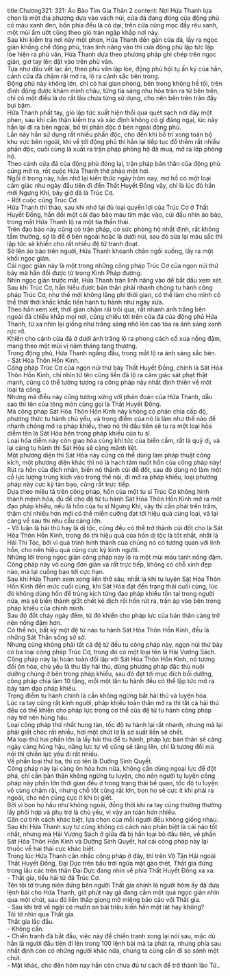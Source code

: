 title:Chương321: 321: Áo Bào Tím Gia Thân 2
content:
Nơi Hứa Thanh lựa chọn là một địa phương dựa vào vách núi, cửa đá đang đóng của động phủ có màu xanh đen, bốn phía đều là cỏ dại, trên cửa cũng mọc đầy rêu xanh, một mùi ẩm ướt cũng theo gió tràn ngập khắp nơi này.<br>Sau khi kiểm tra nơi này một phen, Hứa Thanh đến gần cửa đá, lấy ra ngọc giản khống chế động phủ, tràn linh năng vào thì cửa động phủ lập tức lập lòe hiện ra phù văn, Hứa Thanh dựa theo phương pháp ghi chép trên ngọc giản, giơ tay lên đặt vào trên phù văn.<br>Tựa như dấu vết lạc ấn, theo phù văn lập lòe, động phủ hội tụ ấn ký của hắn, cánh cửa đá chậm rãi mở ra, lộ ra cảnh sắc bên trong.<br>Động phủ này không lớn, chỉ có hai gian phòng, bên trong không hề tối, trên đỉnh động được khảm minh châu, từng tia sáng nhu hòa tràn ra từ bên trên, chỉ có một điều là do rất lâu chưa từng sử dụng, cho nên bên trên tràn đầy bụi bặm.<br>Hứa Thanh phất tay, gió lập tức xuất hiện thổi qua quét sạch nơi đây một phen, sau khi cẩn thận kiểm tra và xác định không có gì đáng ngại, lúc này hắn lại đi ra bên ngoài, bố trí phấn độc ở bên ngoài động phủ.<br>Lần này hắn sử dụng rất nhiều phấn độc, cho đến khi bố trí xong toàn bộ khu vực bên ngoài, khi về tới động phủ thì hắn lại tiếp tục đổ thêm rất nhiều phấn độc, cuối cùng là xuất ra trận pháp phòng hộ đã mua, mở ra lớp phòng hộ.<br>Theo cánh cửa đá của động phủ đóng lại, trận pháp bản thân của động phủ cũng mở ra, rốt cuộc Hứa Thanh thở phào một hơi.<br>Ngồi ở trong này, hắn nhớ lại kiến thức ngày hôm nay, mơ hồ có một loại cảm giác như ngày đầu tiên đi đến Thất Huyết Đồng vậy, chỉ là lúc đó hắn mới Ngưng Khí, bây giờ đã là Trúc Cơ.<br>- Rốt cuộc cũng Trúc Cơ.<br>Hứa Thanh thì thào, sau khi nhớ lại đủ loại quyền lợi của Trúc Cơ ở Thất Huyết Đồng, hắn đổi một cái đạo bào màu tím mặc vào, cúi đầu nhìn áo bào, trong mắt Hứa Thanh lộ ra một tia thần thái.<br>Trên đạo bào này cũng có trận pháp, có sức phòng hộ nhất định, rất không tầm thường, sợ là để ở bên ngoài hoặc là dưới núi, sau đó sửa lại màu sắc thì lập tức sẽ khiến cho rất nhiều đệ tử tranh đoạt.<br>Sờ lên áo bào trên người, Hứa Thanh khoanh chân ngồi xuống, lấy ra một khối ngọc giản.<br>Cái ngọc giản này là một trong những công pháp Trúc Cơ của ngọn núi thứ bảy mà hắn đổi được từ trong Kinh Pháp đường.<br>Nhìn ngọc giản trước mắt, Hứa Thanh tràn linh năng vào để bắt đầu xem xét.<br>Sau khi Trúc Cơ, hắn hiểu được bản thân phải nhanh chóng tu hành công pháp Trúc Cơ, như thế mới không lãng phí thời gian, có thể làm cho mình có thể thời thời khắc khắc tiến hành tu hành như ngày xưa.<br>Theo hắn xem xét, thời gian chậm rãi trôi qua, rất nhanh ánh trăng bên ngoài đã chiếu khắp mọi nơi, cũng chiếu tới trên cửa đá của động phủ Hứa Thanh, từ xa nhìn lại giống như trăng sáng nhô lên cao tỏa ra ánh sáng xanh rực rỡ.<br>Khiến cho cánh cửa đá ở dưới ánh trăng lộ ra phong cách cổ xưa nồng đậm, mang theo một mùi vị năm tháng tang thương.<br>Trong động phủ, Hứa Thanh ngẩng đầu, trong mắt lộ ra ánh sáng sắc bén.<br>- Sát Hỏa Thôn Hồn Kinh.<br>Công pháp Trúc Cơ của ngọn núi thứ bảy Thất Huyết Đồng, chính là Sát Hỏa Thôn Hồn Kinh, chỉ nhìn từ tên cũng liền đã lộ ra cảm giác sát phạt thật mạnh, cũng có thể tưởng tượng ra công pháp này nhất định thiên về một loại tà công.<br>Nhưng mà điều này cũng tương xứng với phán đoán của Hứa Thanh, dẫu sao thì tên của tông môn cũng gọi là Thất Huyết Đồng.<br>Mà công pháp Sát Hỏa Thôn Hồn Kinh này không có phân chia cấp độ, phương thức tu hành chủ yếu, và trọng điểm của nó là làm như thế nào để nhanh chóng mở ra pháp khiếu, theo nó thì đầu tiên sẽ tu ra một loại hỏa diễm tên là Sát Hỏa bên trong pháp khiếu của tu sĩ.<br>Loại hỏa diễm này còn giao hòa cùng khí tức của biển cấm, rất là quỷ dị, vả lại càng tu hành thì Sát Hỏa sẽ càng mãnh liệt.<br>Một phương diện thì Sát Hỏa này cũng có thể dùng làm pháp thuật công kích, một phương diện khác thì nó là hạch tâm nuốt hồn của công pháp này!<br>Rút ra hồn của địch nhân, biến nó thành củi để đốt, sau đó dùng nó làm một cỗ lực lượng trùng kích vào trong thể nội, đi mở ra pháp khiếu, loại phương pháp này cực kỳ tàn bạo, cũng rất trực tiếp.<br>Dựa theo miêu tả trên công pháp, hồn của một tu sĩ Trúc Cơ không hình thành mệnh hỏa, đủ để cho đệ tử tu hành Sát Hỏa Thôn Hồn Kinh mở ra một đạo pháp khiếu, nếu là hồn của tu sĩ Ngưng Khí, vậy thì cần phải trên trăm, thậm chí nhiều hơn mới có thể miễn cưỡng đạt tới hiệu quả cùng loại, vả lại càng về sau thì nhu cầu càng lớn.<br>- Vô luận là hải thú hay là dị tộc, cũng đều có thể trở thành củi đốt cho là Sát Hỏa Thôn Hồn Kinh, trong đó thì hiệu quả của hồn dị tộc là tốt nhất, nhất là Hải Thi Tộc, bởi vì quá trình hình thành của chúng nó có tương quan với linh hồn, cho nên hiệu quả cũng cực kỳ kinh người.<br>Những lời trong ngọc giản công pháp này lộ ra một mùi máu tanh nồng đậm.<br>Công pháp này vô cùng đơn giản và rất trực tiếp, không có chỗ xinh đẹp nào, mà lại cuồng bạo tới cực hạn.<br>Sau khi Hứa Thanh xem xong liền thở sâu, nhất là khi tu luyện Sát Hỏa Thôn Hồn Kinh đến mức cuối cùng, khi Sát Hỏa đạt đến trạng thái cuối cùng, lúc đó không dùng hồn để trùng kích từng đạo pháp khiếu tồn tại trong người nữa, mà sẽ biến thành gi3t chết kẻ địch rồi hồn rút ra, trấn áp vào bên trong pháp khiếu của chính mình.<br>Sau đó đốt cháy ngày đêm, từ đó khiến cho pháp lực của bản thân càng trở nên nồng đậm hơn.<br>Có thể nói, bất kỳ một đệ tử nào tu hành Sát Hỏa Thôn Hồn Kinh, đều là những Sát Thần sống sờ sờ.<br>Nhưng cũng không phải tất cả đệ tử đều tu công pháp này, ngọn núi thứ bảy có ba loại công pháp Trúc Cơ, trong đó có một loại tên là Hải Vương Sách.<br>Công pháp này lại hoàn toàn đối lập với Sát Hỏa Thôn Hồn Kinh, nó tương đối ôn hòa, chủ yếu là thu lấy hải thú, dùng phương pháp đặc thù nuôi dưỡng chúng ở bên trong pháp khiếu, sau đó đạt tới mục đích bồi dưỡng, công pháp chia làm 10 tầng, mỗi một lần tu hành đều có thể lập tức mở ra bảy tám đạo pháp khiếu.<br>Trọng điểm tu hành chính là cần không ngừng bắt hải thú và luyện hóa.<br>Lúc ra tay cũng rất kinh người, pháp khiếu toàn thân mở ra thì tất cả hải thú đều có thể khiến cho pháp lực trong cơ thể của đệ tử tu hành công pháp này trở nên hùng hậu.<br>Loại công pháp thứ nhất hung tàn, tốc độ tu hành lại rất nhanh, nhưng mà lại phải giết chóc rất nhiều, hơi một chút lơ là sơ suất liền sẽ chết.<br>Mà loại thứ hai phần lớn là lấy hải thú để tu hành, pháp lực bản thân sẽ càng ngày càng hùng hậu, năng lực tự vệ cũng sẽ tăng lên, chỉ là tương đối mà nói thì chiến lực yếu đi rất nhiều.<br>Về phần loại thứ ba, thì có tên là Dưỡng Sinh Quyết.<br>Công pháp này lại càng ôn hòa hơn nữa, không cần dùng ngoại lực để đột phá, chỉ cần bản thân không ngừng tu luyện, cho nên người tu luyện công pháp này phần lớn thời gian đều ở trong trạng thái bế quan, tốc độ tu luyện vô cùng chậm rãi, nhưng chỗ tốt cũng rất lớn, bọn họ sẽ cực ít khi phải ra ngoài, cho nên cũng cực ít khi bị giết.<br>Bởi vì bọn họ hầu như không ngoài, đồng thời khi ra tay cũng thường thường lấy phối hợp và phụ trợ là chủ yếu, vì vậy an toàn hơn nhiều.<br>Căn cứ tính cách khác biệt, lựa chọn của mỗi người đều không giống nhau.<br>Sau khi Hứa Thanh suy tư cũng không có cách nào phân biệt là cái nào tốt nhất, nhưng mà Hải Vương Sách ở giữa đã bị hắn loại bỏ đầu tiên, về phần Sát Hỏa Thôn Hồn Kinh và Dưỡng Sinh Quyết, hai cái công pháp này lại thuộc về hai thái cực khác biệt.<br>Trong lúc Hứa Thanh cân nhắc công pháp ở đây, thì trên Vô Tận Hải ngoài Thất Huyết Đồng, Đại Dực trên bầu trời ngửa mặt gào thét, Thất gia đứng trong lầu các trên thân Đại Dực đang nhìn về phía Thất Huyết Đồng xa xa.<br>- Thất gia, tiểu hài tử đã Trúc Cơ.<br>Tên tôi tớ trung niên đứng bên người Thất gia chính là người hôm ấy đã đưa lệnh bài cho Hứa Thanh, giờ phút này gã đang cầm một quả ngọc giản nhìn qua một chút, sau đó liền thấp giọng mở miệng báo cáo với Thất gia.<br>- Sau khi trở về ngài có muốn an bài triệu kiến hắn một lát hay không?<br>Tôi tớ nhìn qua Thất gia.<br>Thất gia lắc đầu.<br>- Không cần.<br>- Chiến tranh đã bắt đầu, việc này để chiến tranh xong lại nói sau, mặc dù hắn là người đầu tiên đi lên trong 100 lệnh bài mà ta phát ra, nhưng phía sau nhất định còn có những người khác nữa, chúng ta cũng cần đi so sánh một chút.<br>- Mặt khác, cho đến hôm nay hắn còn chưa đủ tư cách để trở thành lão Tứ..<br>